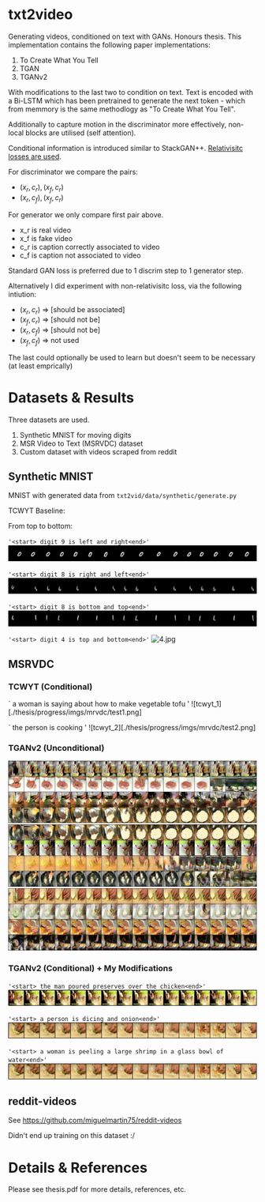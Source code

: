 # txt2video

Generating videos, conditioned on text with GANs. Honours thesis. This implementation contains the following paper implementations:

1. To Create What You Tell
2. TGAN
3. TGANv2

With modifications to the last two to condition on text. Text is encoded with a Bi-LSTM which has been pretrained to generate the next token - which from memmory is the same methodlogy as "To Create What You Tell".

Additionally to capture motion in the discriminator more effectively, non-local blocks are utilised (self attention).

Conditional information is introduced similar to StackGAN++. [Relativisitc losses are used](https://github.com/AlexiaJM/RelativisticGAN).

For discriminator we compare the pairs:
- ${(x_r, c_r), (x_f, c_r)}$
- ${(x_r, c_f), (x_f, c_r)}$ 

For generator we only compare first pair above.
- x_r is real video
- x_f is fake video
- c_r is caption correctly associated to video
- c_f is caption not associated to video

Standard GAN loss is preferred due to 1 discrim step to 1 generator step.

Alternatively I did experiment with non-relativisitc loss, via the following intiution:
- $(x_r, c_r)$ => [should be associated]
- $(x_f, c_r)$ => [should not be]
- $(x_r, c_f)$ => [should not be]
- $(x_f, c_f)$ => not used

The last could optionally be used to learn but doesn't seem to be necessary (at least emprically)

# Datasets & Results

Three datasets are used.

1. Synthetic MNIST for moving digits
2. MSR Video to Text (MSRVDC) dataset
3. Custom dataset with videos scraped from reddit

## Synthetic MNIST

MNIST with generated data from `txt2vid/data/synthetic/generate.py`

TCWYT Baseline:

From top to bottom: 

`'<start> digit 9 is left and right<end>'`
![1.jpg](./thesis/images/cond_mnist/1.jpg)

`'<start> digit 8 is right and left<end>'`
![2.jpg](./thesis/images/cond_mnist/2.jpg)

`'<start> digit 8 is bottom and top<end>'`
![3.jpg](./thesis/images/cond_mnist/3.jpg)

`'<start> digit 4 is top and bottom<end>'`
![4.jpg](./images/cond_mnist/4.jpg)

## MSRVDC

### TCWYT (Conditional)

`<start> a woman is saying about how to make vegetable tofu <unk> <end>'
![tcwyt_1][./thesis/progress/imgs/mrvdc/test1.png]

`<start> the person is cooking <end>'
![tcwyt_2][./thesis/progress/imgs/mrvdc/test2.png]

### TGANv2 (Unconditional)

![1_uncond](./thesis/images/uncond_mr/1.jpg)
![2_uncond](./thesis/images/uncond_mr/2.jpg)
![3_uncond](./thesis/images/uncond_mr/3.jpg)

### TGANv2 (Conditional) + My Modifications

`'<start> the man poured preserves over the chicken<end>'`
![1_cond](./thesis/images/cond_mr/1.jpg)

`'<start> a person is dicing and onion<end>'`
![2_cond](./thesis/images/cond_mr/2.jpg)

`'<start> a woman is peeling a large shrimp in a glass bowl of water<end>'`
![3_cond](./thesis/images/cond_mr/2.jpg)

## reddit-videos

See https://github.com/miguelmartin75/reddit-videos

Didn't end up training on this dataset :/

# Details & References

Please see thesis.pdf for more details, references, etc.
